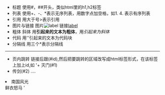 + 标题 使用#，##开头，类似html里的h1,h2标签
+ 列表 使用+、-、\*表示无序列表，用数字点加空格，如1. 4. 表示有序列表
+ 引用 用大于号>表示引用
+ 图片与链接 图片![label](url) 链接[label](url)
+ 粗体 斜体	用**引起来的文本为粗体**，用*引起来为斜体*
+ 代码 	用''引起来的文本为代码块
+ 分隔线  用三个\*表示分隔线
***
+ 页内跳转 链接后跟(#id),然后把要跳转的区域改写成html标签形式，在该标签上加上id,如
'+ 灭门(#1)
 + 传剑(#2)
 ....
 <li id='1'> 南国风光</li>
 <span id='2'>鲜衣怒马</span>
 '